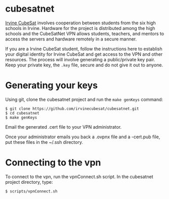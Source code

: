 # cubesatnet
[Irvine CubeSat](http://irvinecubesat.org) involves cooperation
between students from the six high schools in Irvine.  Hardware for
the project is distributed among the high schools and the CubeSatNet
VPN allows students, teachers, and mentors to access the servers and
hardware remotely in a secure manner.

If you are a Irvine CubeSat student, follow the
instructions here to establish your digital identity for Irvine
CubeSat and get access to the VPN and other resources.  The process
will involve generating a public/private key pair.  Keep your private
key, the `.key` file, secure and do not give it out to anyone.

# Generating your keys

Using git, clone the cubesatnet project and run the `make genKeys` command:
```
$ git clone https://github.com/irvinecubesat/cubesatnet.git
$ cd cubesatnet
$ make genKeys
```

Email the generated .cert file to your VPN administrator.

Once your administrator emails you back a .ovpnx file and a -cert.pub file,
put these files in the ~/.ssh directory.

# Connecting to the vpn

To connect to the vpn, run the vpnConnect.sh script.  In the cubesatnet
project directory, type:

```
$ scripts/vpnConnect.sh
```
